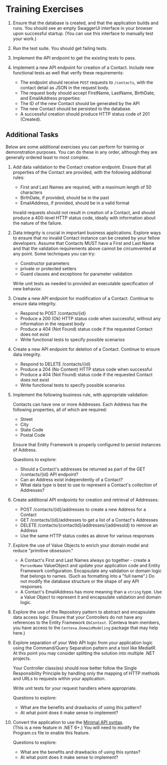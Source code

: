 # Training Exercises

1. Ensure that the database is created, and that the application builds and
   runs.  You should see an empty SwaggerUI interface in your browser upon
   successful startup.  (You can use this interface to manually test your work.)

2. Run the test suite.  You should get failing tests.

3. Implement the API endpoint to get the existing tests to pass.

4. Implement a new API endpoint for creation of a Contact.  Include new
   functional tests as well that verify these requirements:

   * The endpoint should receive `POST` requests to `/contacts`, with the
     contact detail as JSON in the request body.
   * The request body should accept FirstName, LastName, BirthDate, and
     EmailAddress properties:
   * The ID of the new Contact should be generated by the API
   * The new Contact should be persisted to the database.
   * A successful creation should produce HTTP status code of 201 (Created).

## Additional Tasks

Below are some additional exercises you can perform for training or
demonstration purposes.  You can do these in any order, although they are
generally ordered least to most complex.

1. Add data validation to the Contact creation endpoint.  Ensure that all
   properties of the Contact are provided, with the following additional rules:

   * First and Last Names are required, with a maximum length of 50 characters
   * BirthDate, if provided, should be in the past
   * EmailAddress, if provided, should be in a valid format

   Invalid requests should not result in creation of a Contact, and should
   produce a 400-level HTTP status code, ideally with information about the
   nature of the failure.

2. Data integrity is crucial in important business applications.  Explore ways
   to ensure that no invalid Contact instance can be created by your fellow
   developers.  Assume that Contacts MUST have a First and Last Name and that
   the validation requirements above cannot be circumvented at any point.  Some
   techniques you can try:

   * Constructor parameters
   * private or protected setters
   * Guard clauses and exceptions for parameter validation

   Write unit tests as needed to provided an executable specification of new
   behavior.

3. Create a new API endpoint for modification of a Contact.  Continue to ensure
   data integrity.

   * Respond to POST /contacts/{id}
   * Produce a 200 (Ok) HTTP status code when successful, without any
     information in the request body
   * Produce a 404 (Not Found) status code if the requested Contact does not
     exist
   * Write functional tests to specify possible scenarios
  
4. Create a new API endpoint for deletion of a Contact.  Continue to ensure data
   integrity.

   * Respond to DELETE /contacts/{id}
   * Produce a 204 (No Content) HTTP status code when successful
   * Produce a 404 (Not Found) status code if the requested Contact does not
     exist
   * Write functional tests to specify possible scenarios

5. Implement the following business rule, with appropriate validation:

   Contacts can have one or more Addresses.  Each Address has the following
   properties, all of which are required:

   * Street
   * City
   * State Code
   * Postal Code

   Ensure that Entity Framework is properly configured to persist instances of
   Address.

   Questions to explore:

   * Should a Contact's addresses be returned as part of the GET /contacts/{id}
     API endpoint?
   * Can an Address exist independently of a Contact?  
   * What data type is best to use to represent a Contact's collection of
     Addresses?

6. Create additional API endpoints for creation and retrieval of Addresses:

   * POST /contacts/{id}/addresses to create a new Address for a Contact
   * GET /contacts/{id}/addresses to get a list of a Contact's Addresses
   * DELETE /contacts/{contactId}/addresses/{addressId} to remove an Address
   * Use the same HTTP status codes as above for various responses

7. Explore the use of Value Objects to enrich your domain model and reduce
   "primitive obsession."  

   * A Contact's First and Last Names always go together - create a `PersonName`
     ValueObject and update your application code and Entity Framework
     configuration.  Encapsulate any validation or domain logic that belongs to
     names.  (Such as formatting into a "full name".)  Do not modify the
     database structure or the shape of any API responses.
   * A Contact's EmailAddress has more meaning than a `string` type.  Use a
     Value Object to represent it and encapsulate validation and domain logic.

8. Explore the use of the Repository pattern to abstract and encapsulate data
   access logic.  Ensure that your Controllers do not have any references to the
   Entity Framework `DbContext`.  (Centeva team members, you have access to the
   `Centeva.DomainModeling` package that may help here.)

9. Explore separation of your Web API logic from your application logic using
   the Command/Query Separation pattern and a tool like MediatR.  At this point
   you may consider splitting the solution into multiple .NET projects.

   Your Controller class(es) should now better follow the Single Responsibility
   Principle by handling only the mapping of HTTP methods and URLs to requests
   within your application.

   Write unit tests for your request handlers where appropriate.

   Questions to explore:

   * What are the benefits and drawbacks of using this pattern?
   * At what point does it make sense to implement?

10. Convert the application to use the [Minimal API syntax](https://learn.microsoft.com/en-us/aspnet/core/fundamentals/minimal-apis/overview).  
    (This is a new feature in .NET 6+.)  You will need to modify the Program.cs file to
    enable this feature.

    Questions to explore:

    * What are the benefits and drawbacks of using this syntax?
    * At what point does it make sense to implement?
